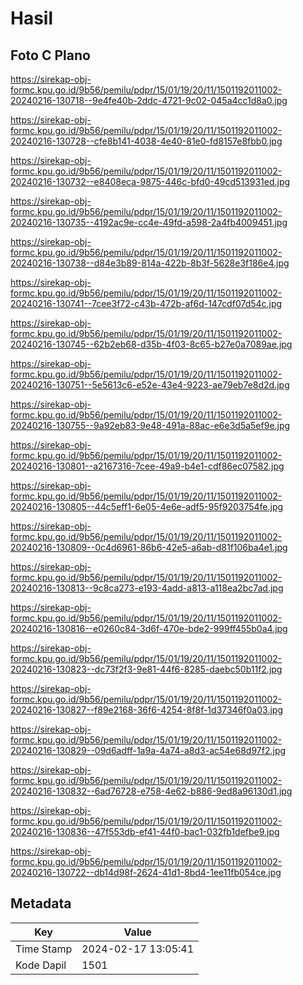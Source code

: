# Hasil

## Foto C Plano

https://sirekap-obj-formc.kpu.go.id/9b56/pemilu/pdpr/15/01/19/20/11/1501192011002-20240216-130718--9e4fe40b-2ddc-4721-9c02-045a4cc1d8a0.jpg

https://sirekap-obj-formc.kpu.go.id/9b56/pemilu/pdpr/15/01/19/20/11/1501192011002-20240216-130728--cfe8b141-4038-4e40-81e0-fd8157e8fbb0.jpg

https://sirekap-obj-formc.kpu.go.id/9b56/pemilu/pdpr/15/01/19/20/11/1501192011002-20240216-130732--e8408eca-9875-446c-bfd0-49cd513931ed.jpg

https://sirekap-obj-formc.kpu.go.id/9b56/pemilu/pdpr/15/01/19/20/11/1501192011002-20240216-130735--4192ac9e-cc4e-49fd-a598-2a4fb4009451.jpg

https://sirekap-obj-formc.kpu.go.id/9b56/pemilu/pdpr/15/01/19/20/11/1501192011002-20240216-130738--d84e3b89-814a-422b-8b3f-5628e3f186e4.jpg

https://sirekap-obj-formc.kpu.go.id/9b56/pemilu/pdpr/15/01/19/20/11/1501192011002-20240216-130741--7cee3f72-c43b-472b-af6d-147cdf07d54c.jpg

https://sirekap-obj-formc.kpu.go.id/9b56/pemilu/pdpr/15/01/19/20/11/1501192011002-20240216-130745--62b2eb68-d35b-4f03-8c65-b27e0a7089ae.jpg

https://sirekap-obj-formc.kpu.go.id/9b56/pemilu/pdpr/15/01/19/20/11/1501192011002-20240216-130751--5e5613c6-e52e-43e4-9223-ae79eb7e8d2d.jpg

https://sirekap-obj-formc.kpu.go.id/9b56/pemilu/pdpr/15/01/19/20/11/1501192011002-20240216-130755--9a92eb83-9e48-491a-88ac-e6e3d5a5ef9e.jpg

https://sirekap-obj-formc.kpu.go.id/9b56/pemilu/pdpr/15/01/19/20/11/1501192011002-20240216-130801--a2167316-7cee-49a9-b4e1-cdf86ec07582.jpg

https://sirekap-obj-formc.kpu.go.id/9b56/pemilu/pdpr/15/01/19/20/11/1501192011002-20240216-130805--44c5eff1-6e05-4e6e-adf5-95f9203754fe.jpg

https://sirekap-obj-formc.kpu.go.id/9b56/pemilu/pdpr/15/01/19/20/11/1501192011002-20240216-130809--0c4d6961-86b6-42e5-a6ab-d81f106ba4e1.jpg

https://sirekap-obj-formc.kpu.go.id/9b56/pemilu/pdpr/15/01/19/20/11/1501192011002-20240216-130813--9c8ca273-e193-4add-a813-a118ea2bc7ad.jpg

https://sirekap-obj-formc.kpu.go.id/9b56/pemilu/pdpr/15/01/19/20/11/1501192011002-20240216-130816--e0260c84-3d6f-470e-bde2-999ff455b0a4.jpg

https://sirekap-obj-formc.kpu.go.id/9b56/pemilu/pdpr/15/01/19/20/11/1501192011002-20240216-130823--dc73f2f3-9e81-44f6-8285-daebc50b11f2.jpg

https://sirekap-obj-formc.kpu.go.id/9b56/pemilu/pdpr/15/01/19/20/11/1501192011002-20240216-130827--f89e2168-36f6-4254-8f8f-1d37346f0a03.jpg

https://sirekap-obj-formc.kpu.go.id/9b56/pemilu/pdpr/15/01/19/20/11/1501192011002-20240216-130829--09d6adff-1a9a-4a74-a8d3-ac54e68d97f2.jpg

https://sirekap-obj-formc.kpu.go.id/9b56/pemilu/pdpr/15/01/19/20/11/1501192011002-20240216-130832--6ad76728-e758-4e62-b886-9ed8a96130d1.jpg

https://sirekap-obj-formc.kpu.go.id/9b56/pemilu/pdpr/15/01/19/20/11/1501192011002-20240216-130836--47f553db-ef41-44f0-bac1-032fb1defbe9.jpg

https://sirekap-obj-formc.kpu.go.id/9b56/pemilu/pdpr/15/01/19/20/11/1501192011002-20240216-130722--db14d98f-2624-41d1-8bd4-1ee11fb054ce.jpg


## Metadata

| Key        | Value               |
| ---------- | ------------------- |
| Time Stamp | 2024-02-17 13:05:41 |
| Kode Dapil | 1501                |



